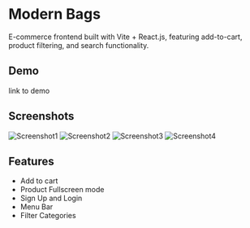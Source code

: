 
# Modern Bags

E-commerce frontend built with Vite + React.js, featuring add-to-cart, product filtering, and search functionality.


## Demo

link to demo


## Screenshots

![Screenshot1](https://github.com/deepakdk11/modern-bags/assets/148891662/05abd356-8aa1-4d16-9409-bd28a1d1a179)
![Screenshot2](https://github.com/deepakdk11/modern-bags/assets/148891662/34d6cb83-6eee-4d36-80cb-9f0163f57136)
![Screenshot3](https://github.com/deepakdk11/modern-bags/assets/148891662/8ab1b037-b7df-43b2-a23c-d113bdfd8acb)
![Screenshot4](https://github.com/deepakdk11/modern-bags/assets/148891662/1b41a7e9-aba6-4642-9ae2-ae012f57699b)

## Features

- Add to cart
- Product Fullscreen mode
- Sign Up and Login
- Menu Bar
- Filter Categories
